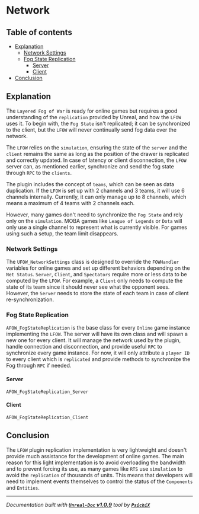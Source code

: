 # Network

## Table of contents

- [Explanation](#explanation)
	- [Network Settings](#network-settings)
	- [Fog State Replication](#fog-state-replication)
		- [Server](#server)
		- [Client](#client)
- [Conclusion](#conclusion)

## Explanation

The `Layered Fog of War` is ready for online games but requires a good understanding of the `replication` provided by Unreal,
and how the `LFOW` uses it. To begin with, the `Fog State` isn't replicated; it can be synchronized to the client, but the
`LFOW` will never continually send fog data over the network.

The `LFOW` relies on the `simulation`, ensuring the state of the `server` and the `client` remains the same as long as the
position of the drawer is replicated and correctly updated. In case of latency or client disconnection, the `LFOW` server can,
as mentioned earlier, synchronize and send the fog state through `RPC` to the `clients`.

The plugin includes the concept of `teams`, which can be seen as data duplication. If the `LFOW` is set up with 2 channels and
3 teams, it will use 6 channels internally. Currently, it can only manage up to 8 channels, which means a maximum of 4 teams
with 2 channels each.

However, many games don't need to synchronize the `Fog State` and rely only on the `simulation`. MOBA games like `League of
Legends` or `Dota` will only use a single channel to represent what is currently visible. For games using such a setup, the
team limit disappears.

### Network Settings

The `UFOW_NetworkSettings` class is designed to override the `FOWHandler` variables for online games and set up different
behaviors depending on the `Net Status`. `Server`, `Client`, and `Spectators` require more or less data to be computed by the
`LFOW`. For example, a `Client` only needs to compute the state of its team since it should never see what the opponent sees.
However, the `Server` needs to store the state of each team in case of client re-synchronization.

### Fog State Replication

`AFOW_FogStateReplication` is the base class for every `Online` game instance implementing the `LFOW`. The server will have
its own class and will spawn a new one for every client. It will manage the network used by the plugin, handle connection and
disconnection, and provide useful `RPC` to synchronize every game instance. For now, it will only attribute a `player ID` to
every client which is `replicated` and provide methods to synchronize the Fog through `RPC` if needed.

#### Server

`AFOW_FogStateReplication_Server`

#### Client

`AFOW_FogStateReplication_Client`

## Conclusion

The `LFOW` plugin replication implementation is very lightweight and doesn't provide much assistance for the development of
online games. The main reason for this light implementation is to avoid overloading the bandwidth and to prevent forcing its
use, as many games like `RTS` use `simulation` to avoid the `replication` of thousands of units. This means that developers will
need to implement events themselves to control the status of the `Components` and `Entities`.

---
_Documentation built with [**`Unreal-Doc` v1.0.9**](https://github.com/PsichiX/unreal-doc) tool by [**`PsichiX`**](https://github.com/PsichiX)_